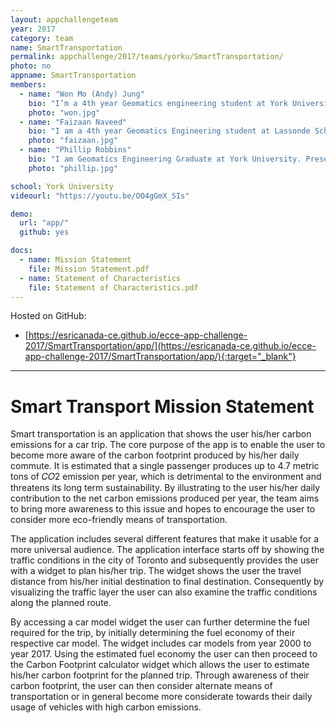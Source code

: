 ```yaml
---
layout: appchallengeteam
year: 2017
category: team
name: SmartTransportation
permalink: appchallenge/2017/teams/yorku/SmartTransportation/
photo: no
appname: SmartTransportation
members:
  - name: "Won Mo (Andy) Jung"
    bio: "I’m a 4th year Geomatics engineering student at York University, Lassonde school of Engineering. I have specialized skills in variety of areas, such as remote sensing, image processing, GIS, surveying, etc. Despite the fact that I’m not a software developer, I have some software developing experience using Java and MATLAB. I have a strong background in theoretical understanding of geographical information system and further related fields. I have work experience from Natural Resources Canada – Surveyor General Branch and Ministry of Transportation as a geomatics plan technician. Hence, I have experience in researching, producing and maintaining engineering and title records. Furthermore, I’ve generated and assessed engineering survey products using specialized computer software, drafting techniques and GIS tools and software."
    photo: "won.jpg"
  - name: "Faizaan Naveed"
    bio: "I am a 4th year Geomatics Engineering student at Lassonde School of Engineering, York University. Presently I am working as a research assistant in the Petrie Science and Engineering lab to delineate individual tree crowns in order to identify the spread of the Emerald Ash Borer infestation. As an engineering student, I have proficiencies in software development, surveying, GIS, remote sensing, computer vision, and physical and space geodesy. Having worked in research, I plan on continuing my academic endeavors as a graduate student. In my spare time, I enjoy reading and programming. My non-academic interests include philosophy, economics and sports."
    photo: "faizaan.jpg"
  - name: "Phillip Robbins"
    bio: "I am Geomatics Engineering Graduate at York University. Presently I am working as a graduate student on research in the field of computer vision and machine learning. My areas of interest include the field of land surveying, GIS, remote sensing, computer vision, software development, and finance. I plan on continuing my carrier in industry in the field of machine learning. In my spare time, I enjoy reading, programming, martial arts, and spending time with my family and friends."
    photo: "phillip.jpg"

school: York University
videourl: "https://youtu.be/OO4gGmX_SIs"

demo:
  url: "app/"
  github: yes

docs:
  - name: Mission Statement
    file: Mission Statement.pdf
  - name: Statement of Characteristics
    file: Statement of Characteristics.pdf
---
```


Hosted on GitHub:
- [https://esricanada-ce.github.io/ecce-app-challenge-2017/SmartTransportation/app/](https://esricanada-ce.github.io/ecce-app-challenge-2017/SmartTransportation/app/){:target="_blank"}

---

# Smart Transport Mission Statement
Smart transportation is an application that shows the user his/her carbon emissions for a car trip.
The core purpose of the app is to enable the user to become more aware of the carbon footprint produced
by his/her daily commute. It is estimated that a single passenger produces up to 4.7 metric tons of 𝐶𝑂2
emission per year, which is detrimental to the environment and threatens its long term sustainability. By
illustrating to the user his/her daily contribution to the net carbon emissions produced per year, the team
aims to bring more awareness to this issue and hopes to encourage the user to consider more eco-friendly
means of transportation.

The application includes several different features that make it usable for a more universal
audience. The application interface starts off by showing the traffic conditions in the city of Toronto and
subsequently provides the user with a widget to plan his/her trip. The widget shows the user the travel
distance from his/her initial destination to final destination. Consequently by visualizing the traffic layer
the user can also examine the traffic conditions along the planned route.

By accessing a car model widget the user can further determine the fuel required for the trip, by
initially determining the fuel economy of their respective car model. The widget includes car models from
year 2000 to year 2017. Using the estimated fuel economy the user can then proceed to the Carbon Footprint
calculator widget which allows the user to estimate his/her carbon footprint for the planned trip. Through
awareness of their carbon footprint, the user can then consider alternate means of transportation or in
general become more considerate towards their daily usage of vehicles with high carbon emissions.

